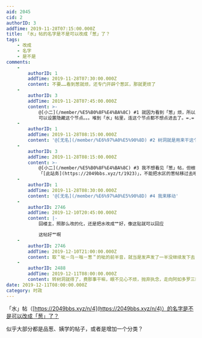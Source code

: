 ```yaml
---
aid: 2045
cid: 2
authorID: 3
addTime: 2019-11-28T07:15:00.000Z
title: 「水」帖的名字是不是可以改成「葱」了？
tags:
    - 改成
    - 名字
    - 是不是
comments:
    -
        authorID: 1
        addTime: 2019-11-28T07:30:00.000Z
        content: 不要……看到葱就烦，还专门开辟个葱区，那就更烦了
    -
        authorID: 3
        addTime: 2019-11-28T07:45:00.000Z
        content: >-
            @[小二](/member/%E5%B0%8F%E4%BA%8C) #1 就因为看到「葱」烦，所以单独一个葱区，这样 不想看到的
            可以设置隐藏这个节点。。。堆到「水」帖里，连这个节点都不想点进去了。=.=
    -
        authorID: 1
        addTime: 2019-11-28T08:15:00.000Z
        content: '@[无名](/member/%E6%97%A0%E5%90%8D) #2 树洞就是用来干这个的'
    -
        authorID: 3
        addTime: 2019-11-28T08:15:00.000Z
        content: >-
            @[小二](/member/%E5%B0%8F%E4%BA%8C) #3 我不想看见「葱」帖，但根据
            「[此站务](https://2049bbs.xyz/t/1923)」，不能把水区的葱帖移过去吧？=./=
    -
        authorID: 1
        addTime: 2019-11-28T08:30:00.000Z
        content: '@[无名](/member/%E6%97%A0%E5%90%8D) #4 我来移动'
    -
        authorID: 2746
        addTime: 2019-12-10T20:45:00.000Z
        content: |-
            回楼主，照那么改的化，还是把水改成艹好，像这贴就可以回应

            这帖好艹啊
    -
        authorID: 2746
        addTime: 2019-12-10T21:00:00.000Z
        content: 取＂呲－乌－嗡－葱＂的呲的前半音，就当是发声发了一半没继续发下去，这样的感觉．．．．
    -
        authorID: 2488
        addTime: 2019-12-11T08:00:00.000Z
        content: 转树洞就得了，费那事干嘛，眼不见心不烦，抛弃执念，走向阿如多罗三藐三菩提~
date: 2019-12-11T08:00:00.000Z
category: 时政
---
```


「水」帖（[https://2049bbs.xyz/n/4](https://2049bbs.xyz/n/4)）的名字是不是可以改成「葱」了？

似乎大部分都是品葱、姨学的帖子，或者是增加一个分类？
